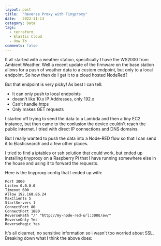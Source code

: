 ```yaml
---
layout: post
title:  "Reverse Proxy with Tinyproxy"
date:   2022-11-14
category: Data
tags:
  - terraform
  - Elastic Cloud
  - How To
comments: false
---
```


It all started with a weather station, specifically I have the WS2000 from Ambient Weather. Well a recent update of the firmware on the base station allows for a push of weather data to a custom endpoint, but only to a local endpoint. So how then do I get it to a cloud hosted NodeRed?

<!--more-->

But that endpoint is very picky! As best I can tell:
 - It can only push to local endpoints
 - doesn't like 10.x IP Addresses, only 192.x
 - Can't handle https
 - Only makes GET requests

I started off trying to send the data to a Lambda and then a tiny EC2 instance, but then came to the conlusion the device couldn't reach the public internet. I tried with direct IP connections and DNS domains.

But I really wanted to push the data into a Node-RED flow so that I can send it to Elasticsearch and a few other places.

I tried to find a iptables or ssh solution that could work, but ended up installing tinyproxy on a Raspberry Pi that I have running somewhere else in the house and using it to forward the requests.

Here is the tinyproxy config that I ended up with:

```
Port 3000
Listen 0.0.0.0
Timeout 600
Allow 192.168.86.24
MaxClients 5
StartServers 1
ConnectPort 80
ConnectPort 1880
ReversePath "/" "http://my-node-red-url:3000/aw/"
ReverseOnly Yes
ReverseMagic Yes
```

It's all clearnet, no sensitive information so i wasn't too worried about SSL. Breaking down what I think the above does: